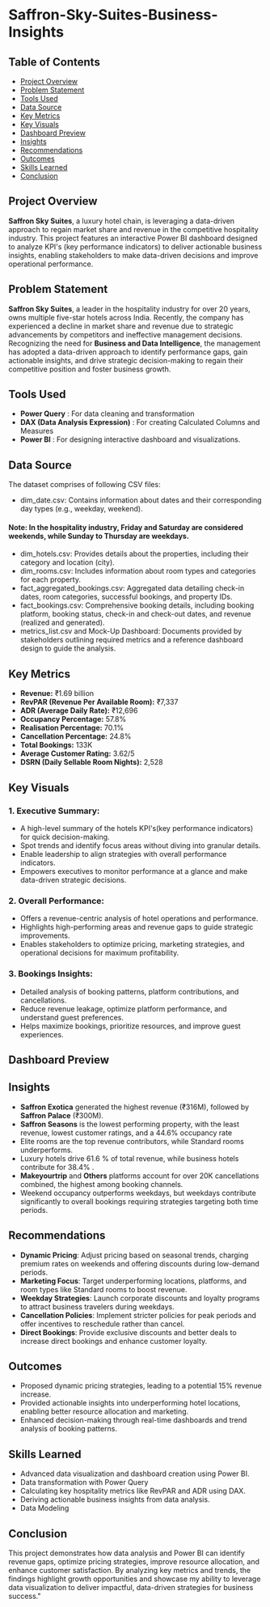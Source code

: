 # Saffron-Sky-Suites-Business-Insights

## Table of Contents
- [Project Overview](#project-overview)
- [Problem Statement](#problem-statement)
- [Tools Used](#tools-used)
- [Data Source](#data-source)
- [Key Metrics](#key-metrics)
- [Key Visuals](#key-visuals)
- [Dashboard Preview](#dashboard-preview)
- [Insights](#insights)
- [Recommendations](#recommendations)
- [Outcomes](#outcomes)
- [Skills Learned](#skills-learned)
- [Conclusion](#conclusion)

## Project Overview 
**Saffron Sky Suites**, a luxury hotel chain, is leveraging a data-driven approach to regain market share and revenue in the competitive hospitality industry. This project features an interactive Power BI dashboard designed to analyze KPI's (key performance indicators) to deliver actionable business insights, enabling stakeholders to make data-driven decisions and improve operational performance.

## Problem Statement 
**Saffron Sky Suites**, a leader in the hospitality industry for over 20 years, owns multiple five-star hotels across India. Recently, the company has experienced a decline in market share and revenue due to strategic advancements by competitors and ineffective management decisions. Recognizing the need for **Business and Data Intelligence**, the management has adopted a data-driven approach to identify performance gaps, gain actionable insights, and drive strategic decision-making to regain their competitive position and foster business growth.

## Tools Used 
- **Power Query** : For data cleaning and transformation
- **DAX (Data Analysis Expression)** : For creating Calculated Columns and Measures
- **Power BI** : For designing interactive dashboard and visualizations.

## Data Source 
The dataset comprises of following CSV files: 
- dim_date.csv: Contains information about dates and their corresponding day types (e.g., weekday, weekend).
 #### **Note**: In the hospitality industry, **Friday and Saturday** are considered **weekends**, while **Sunday to Thursday** are **weekdays**.
- dim_hotels.csv: Provides details about the properties, including their category and location (city).
- dim_rooms.csv: Includes information about room types and categories for each property.
- fact_aggregated_bookings.csv: Aggregated data detailing check-in dates, room categories, successful bookings, and property IDs.
- fact_bookings.csv: Comprehensive booking details, including booking platform, booking status, check-in and check-out dates, and revenue (realized and generated). 
- metrics_list.csv and Mock-Up Dashboard: Documents provided by stakeholders outlining required metrics and a reference dashboard design to guide the analysis.

## Key Metrics 
- **Revenue:** ₹1.69 billion  
- **RevPAR (Revenue Per Available Room):** ₹7,337  
- **ADR (Average Daily Rate):** ₹12,696  
- **Occupancy Percentage:** 57.8%  
- **Realisation Percentage:** 70.1%  
- **Cancellation Percentage:** 24.8%  
- **Total Bookings:** 133K  
- **Average Customer Rating:** 3.62/5
- **DSRN (Daily Sellable Room Nights):** 2,528

## Key Visuals 
### 1. **Executive Summary:**
- A high-level summary of the hotels KPI's(key performance indicators) for quick decision-making.
- Spot trends and identify focus areas without diving into granular details. 
- Enable leadership to align strategies with overall performance indicators.
- Empowers executives to monitor performance at a glance and make data-driven strategic decisions.


### 2. **Overall Performance:**
- Offers a revenue-centric analysis of hotel operations and performance.
- Highlights high-performing areas and revenue gaps to guide strategic improvements.
- Enables stakeholders to optimize pricing, marketing strategies, and operational decisions for maximum profitability.


### 3. **Bookings Insights:**
- Detailed analysis of booking patterns, platform contributions, and cancellations.
- Reduce revenue leakage, optimize platform performance, and understand guest preferences.
- Helps maximize bookings, prioritize resources, and improve guest experiences.

## Dashboard Preview

## Insights 
- **Saffron Exotica** generated the highest revenue (₹316M), followed by **Saffron Palace** (₹300M).  
- **Saffron Seasons** is the lowest performing property, with the least revenue, lowest customer ratings, and a 44.6% occupancy rate 
- Elite rooms are the top revenue contributors, while Standard rooms underperforms.
- Luxury hotels drive 61.6 % of total revenue, while business hotels contribute for 38.4% .
- **Makeyourtrip** and **Others** platforms account for over 20K cancellations combined, the highest among booking channels.  
- Weekend occupancy outperforms weekdays, but weekdays contribute significantly to overall bookings requiring strategies targeting both time periods.

## Recommendations
- **Dynamic Pricing**: Adjust pricing based on seasonal trends, charging premium rates on weekends and offering discounts during low-demand periods.
- **Marketing Focus**: Target underperforming locations, platforms, and room types like Standard rooms to boost revenue.
- **Weekday Strategies**: Launch corporate discounts and loyalty programs to attract business travelers during weekdays.
- **Cancellation Policies**: Implement stricter policies for peak periods and offer incentives to reschedule rather than cancel.
- **Direct Bookings**: Provide exclusive discounts and better deals to increase direct bookings and enhance customer loyalty.

## Outcomes
- Proposed dynamic pricing strategies, leading to a potential 15% revenue increase.  
- Provided actionable insights into underperforming hotel locations, enabling better resource allocation and marketing.
- Enhanced decision-making through real-time dashboards and trend analysis of booking patterns.

## Skills Learned 
- Advanced data visualization and dashboard creation using Power BI.
- Data transformation with Power Query 
- Calculating key hospitality metrics like RevPAR and ADR using DAX.
- Deriving actionable business insights from data analysis.
- Data Modeling

## Conclusion 
This project demonstrates how data analysis and Power BI can identify revenue gaps, optimize pricing strategies, improve resource allocation, and enhance customer satisfaction. By analyzing key metrics and trends, the findings highlight growth opportunities and showcase my ability to leverage data visualization to deliver impactful, data-driven strategies for business success."















